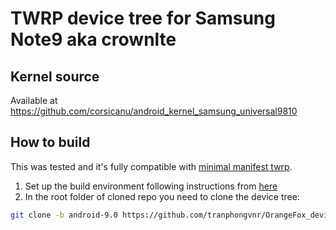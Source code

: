 # TWRP device tree for Samsung Note9 aka crownlte

## Kernel source 
Available at https://github.com/corsicanu/android_kernel_samsung_universal9810

## How to build
This was tested and it's fully compatible with [minimal manifest twrp](https://github.com/minimal-manifest-twrp/platform_manifest_twrp_omni).
1. Set up the build environment following instructions from [here](https://github.com/minimal-manifest-twrp/platform_manifest_twrp_omni/blob/twrp-9.0/README.md#getting-started)
2. In the root folder of cloned repo you need to clone the device tree:
```bash
git clone -b android-9.0 https://github.com/tranphongvnr/OrangeFox_device_samsung_crownlte.git device/samsung/crownlte
```

